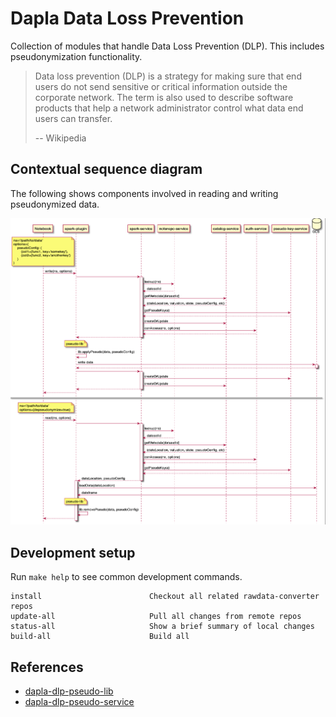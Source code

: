 # Dapla Data Loss Prevention

Collection of modules that handle Data Loss Prevention (DLP). This includes pseudonymization functionality.

> Data loss prevention (DLP) is a strategy for making sure that end users do not send sensitive or critical information outside the corporate network. The term is also used to describe software products that help a network administrator control what data end users can transfer.
>
> -- Wikipedia

## Contextual sequence diagram

The following shows components involved in reading and writing pseudonymized data.

![Write/Read of pseudonymized data](doc/seq-pseudo-data-readwrite.png)
<!--
![Write/Read of pseudonymized data](http://www.plantuml.com/plantuml/proxy?src=https://raw.github.com/statisticsnorway/statisticsnorway/dapla-dlp-pseudo-project/master/doc/seq-pseudo-data-readwrite.puml)
-->

## Development setup

Run `make help` to see common development commands.

```
install                        Checkout all related rawdata-converter repos
update-all                     Pull all changes from remote repos
status-all                     Show a brief summary of local changes
build-all                      Build all
```


## References

* [dapla-dlp-pseudo-lib](https://github.com/statisticsnorway/dapla-dlp-pseudo-lib)
* [dapla-dlp-pseudo-service](https://github.com/statisticsnorway/dapla-dlp-pseudo-service)
